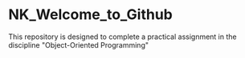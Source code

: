# NK_Welcome_to_Github
This repository is designed to complete a practical assignment in the discipline "Object-Oriented Programming"
